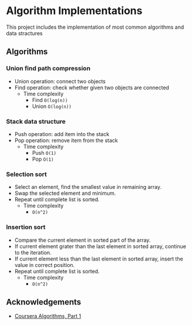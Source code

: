 # Algorithm Implementations

This project includes the implementation of most common algorithms and data stractures

## Algorithms

### Union find path compression

- Union operation: connect two objects
- Find operation: check whether given two objects are connected
    - Time complexity
        - Find `O(log(n))`
        - Union `O(log(n))`

### Stack data structure

- Push operation: add item into the stack
- Pop operation: remove item from the stack
    - Time complexity
        - Push `O(1)`
        - Pop `O(1)`

### Selection sort

- Select an element, find the smallest value in remaining array.
- Swap the selected element and minimum.
- Repeat until complete list is sorted.
    - Time complexity
        - `O(n^2)`

### Insertion sort

- Compare the current element in sorted part of the array.
- If current element grater than the last element in sorted array, continue to the iteration.
- If current element less than the last element in sorted array, insert the value in correct position.
- Repeat until complete list is sorted.
    - Time complexity
        - `O(n^2)`

## Acknowledgements

- [Coursera Algorithms, Part 1](https://www.coursera.org/learn/algorithms-part1)
